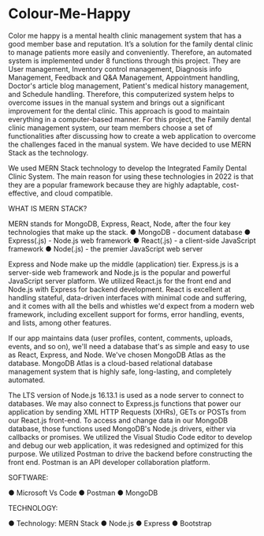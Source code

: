 # Colour-Me-Happy

Color me happy is a mental health clinic management system that has a good member base and reputation.
It’s a solution for the family dental clinic to manage patients more easily and conveniently.
Therefore, an automated system is implemented under 8 functions through this project.
They are User management, Inventory control management, Diagnosis info Management,
Feedback and Q&A Management, Appointment handling, Doctor's article blog management,
Patient's medical history management, and Schedule handling. Therefore, this computerized
system helps to overcome issues in the manual system and brings out a significant improvement
for the dental clinic. This approach is good to maintain everything in a computer-based manner.
For this project, the Family dental clinic management system, our team members choose a set of
functionalities after discussing how to create a web application to overcome the challenges faced
in the manual system. We have decided to use MERN Stack as the technology.

We used MERN Stack technology to develop the Integrated Family Dental Clinic System. The
main reason for using these technologies in 2022 is that they are a popular framework because
they are highly adaptable, cost-effective, and cloud compatible.

WHAT IS MERN STACK?

MERN stands for MongoDB, Express, React, Node, after the four key technologies that make up
the stack.
● MongoDB - document database
● Express(.js) - Node.js web framework
● React(.js) - a client-side JavaScript framework
● Node(.js) - the premier JavaScript web server

Express and Node make up the middle (application) tier. Express.js is a server-side web
framework and Node.js is the popular and powerful JavaScript server platform.
We utilized React.js for the front end and Node.js with Express for backend development. React
is excellent at handling stateful, data-driven interfaces with minimal code and suffering, and it
comes with all the bells and whistles we'd expect from a modern web framework, including
excellent support for forms, error handling, events, and lists, among other features.

If our app maintains data (user profiles, content, comments, uploads, events, and so on), we'll
need a database that's as simple and easy to use as React, Express, and Node. We've chosen
MongoDB Atlas as the database. MongoDB Atlas is a cloud-based relational database
management system that is highly safe, long-lasting, and completely automated.

The LTS version of Node.js 16.13.1 is used as a node server to connect to databases. We may
also connect to Express.js functions that power our application by sending XML HTTP Requests
(XHRs), GETs or POSTs from our React.js front-end. To access and change data in our
MongoDB database, those functions used MongoDB's Node.js drivers, either via callbacks or
promises. We utilized the Visual Studio Code editor to develop and debug our web application, it
was redesigned and optimized for this purpose. We utilized Postman to drive the backend before
constructing the front end. Postman is an API developer collaboration platform.

SOFTWARE:

● Microsoft Vs Code
● Postman
● MongoDB

TECHNOLOGY:

● Technology: MERN Stack
● Node.js
● Express
● Bootstrap
